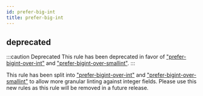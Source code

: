 ```yaml
---
id: prefer-big-int
title: prefer-big-int
---
```


## deprecated

:::caution Deprecated
This rule has been deprecated in favor of ["prefer-bigint-over-int"](./prefer-bigint-over-int.md) and ["prefer-bigint-over-smallint"](./prefer-bigint-over-smallint.md).
:::

This rule has been split into ["prefer-bigint-over-int"](./prefer-bigint-over-int.md) and ["prefer-bigint-over-smallint"](./prefer-bigint-over-smallint.md) to allow more granular linting against integer fields. Please use this new rules as this rule will be removed in a future release.
